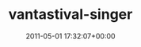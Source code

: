 ---
title:		"vantastival-singer"
type:		"upload"
description:		"TBC"
date:		"2011-05-01 17:32:07+00:00"
album:		"music"
filename:		"vantastival-singer.md"
series:		""
cl_public_id:		"music/vantastival-singer"
cl_version:		1497004909
format:		"tiff"
bytes:		2094628
width:		810
height:		1440
exposure_mode:		"Manual"
program:		"Manual"
aperture:		"5.6"
focal_length:		"200.0 mm"
iso:		"500"
shutter_speed:		"1/80"
metering:		"Multi-segment"
flash:		"Off, Did not fire"
white_balance:		"Custom"
colour_temp:		"4350"
has_crop:		"false"
orientation:		"Horizontal (normal)"
camera_model:		"NIKON D7000"
lens_info:		"18-200mm f/3.5-5.6"
artist:		"No artist info"
x_resolution:		"300"
y_resolution:		"300"
---